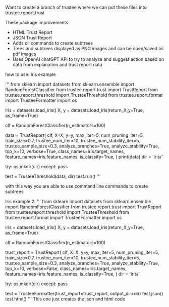 Want to create a branch of trustee where we can put these files into trustee.report.trust 

These package improvements:
-  HTML Trust Report
-  JSON Trust Report
-  Adds cli commands to create subtrees 
-  Trees and subtrees displayed as PNG images and can be open/saved as pdf images
-  Uses OpenAI chatGPT API to try to analyze and suggest action based on data from explanation and trust report data


how to use: Iris example

'''
from sklearn import datasets
from sklearn.ensemble import RandomForestClassifier
from trustee.report.trust import TrustReport
from trustee.report.threshold import TrusteeThreshold
from trustee.report.format import TrusteeFormatter
import os


iris = datasets.load_iris()
X, y = datasets.load_iris(return_X_y=True, as_frame=True)

clf = RandomForestClassifier(n_estimators=100)

data = TrustReport(
    clf,
    X=X,
    y=y,
    max_iter=5,
    num_pruning_iter=5,
    train_size=0.7,
    trustee_num_iter=10,
    trustee_num_stability_iter=5,
    trustee_sample_size=0.3,
    analyze_branches=True,
    analyze_stability=True,
    top_k=10,
    verbose=True,
    class_names=iris.target_names,
    feature_names=iris.feature_names,
    is_classify=True,
)
print(data)
dir = 'iris/'

try:
       os.mkdir(dir)
except: 
       pass

test = TrusteeThreshold(data, dir)
test.run()
'''

with this way you are able to use command line commands to create subtrees


Iris example 2:
'''
from sklearn import datasets
from sklearn.ensemble import RandomForestClassifier
from trustee.report.trust import TrustReport
from trustee.report.threshold import TrusteeThreshold
from trustee.report.format import TrusteeFormatter
import os


iris = datasets.load_iris()
X, y = datasets.load_iris(return_X_y=True, as_frame=True)

clf = RandomForestClassifier(n_estimators=100)

trust_report = TrustReport(
    clf,
    X=X,
    y=y,
    max_iter=5,
    num_pruning_iter=5,
    train_size=0.7,
    trustee_num_iter=10,
    trustee_num_stability_iter=5,
    trustee_sample_size=0.3,
    analyze_branches=True,
    analyze_stability=True,
    top_k=10,
    verbose=False,
    class_names=iris.target_names,
    feature_names=iris.feature_names,
    is_classify=True,
)
dir = 'iris/'

try:
       os.mkdir(dir)
except: 
       pass

test = TrusteeFormatter(trust_report=trust_report, output_dir=dir)
test.json()
test.html()
'''
This one just creates the json and html code
